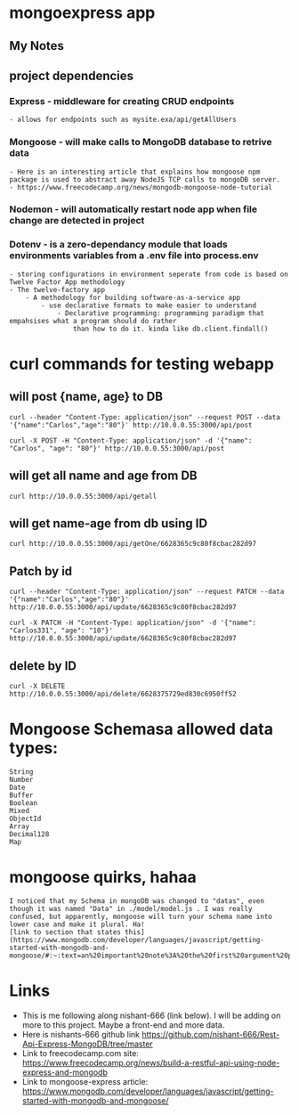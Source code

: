 # mongoexpress app

## My Notes
## project dependencies
### Express - middleware for creating CRUD endpoints
    - allows for endpoints such as mysite.exa/api/getAllUsers
### Mongoose - will make calls to MongoDB database to retrive data
    - Here is an interesting article that explains how mongoose npm package is used to abstract away NodeJS TCP calls to mongoDB server.
    - https://www.freecodecamp.org/news/mongodb-mongoose-node-tutorial
### Nodemon - will automatically restart node app when file change are detected in project
### Dotenv - is a zero-dependancy module that loads environments variables from a .env file into process.env
    - storing configurations in environment seperate from code is based on Twelve Factor App methodology
    - The twelve-factory app 
        - A methodology for building software-as-a-service app
            - use declarative formats to make easier to understand 
                - Declarative programming: programming paradigm that empahsises what a program should do rather 
                    than how to do it. kinda like db.client.findall()

# curl commands for testing webapp
## will post {name, age} to DB
    curl --header "Content-Type: application/json" --request POST --data '{"name":"Carlos","age":"80"}' http://10.0.0.55:3000/api/post

    curl -X POST -H "Content-Type: application/json" -d '{"name": "Carlos", "age": "80"}' http://10.0.0.55:3000/api/post
## will get all name and age from DB   
    curl http://10.0.0.55:3000/api/getall
## will get name-age from db using ID
    curl http://10.0.0.55:3000/api/getOne/6628365c9c80f8cbac282d97
## Patch by id
    curl --header "Content-Type: application/json" --request PATCH --data '{"name":"Carlos","age":"80"}' http://10.0.0.55:3000/api/update/6628365c9c80f8cbac282d97

    curl -X PATCH -H "Content-Type: application/json" -d '{"name": "Carlos331", "age": "10"}' http://10.0.0.55:3000/api/update/6628365c9c80f8cbac282d97

## delete by ID
    curl -X DELETE http://10.0.0.55:3000/api/delete/6628375729ed830c6950ff52


# Mongoose Schemasa allowed data types:
    String
    Number
    Date
    Buffer
    Boolean
    Mixed
    ObjectId
    Array
    Decimal128
    Map  

# mongoose quirks, hahaa
    I noticed that my Schema in mongoDB was changed to "datas", even though it was named "Data" in ./model/model.js . I was really confused, but apparently, mongoose will turn your schema name into lower case and make it plural. Ha!
    [link to section that states this](https://www.mongodb.com/developer/languages/javascript/getting-started-with-mongodb-and-mongoose/#:~:text=an%20important%20note%3A%20the%20first%20argument%20passed%20to%20the%20model%20should%20be%20the%20singular%20form%20of%20your%20collection%20name.%20mongoose%20automatically%20changes%20this%20to%20the%20plural%20form%2C%20transforms%20it%20to%20lowercase%2C%20and%20uses%20that%20for%20the%20database%20collection%20name.)


# Links
- This is me following along nishant-666 (link below). I will be adding on more to this project. Maybe a front-end and more data.
- Here is nishants-666 github link https://github.com/nishant-666/Rest-Api-Express-MongoDB/tree/master
- Link to freecodecamp.com site: https://www.freecodecamp.org/news/build-a-restful-api-using-node-express-and-mongodb
- Link to mongoose-express article: https://www.mongodb.com/developer/languages/javascript/getting-started-with-mongodb-and-mongoose/